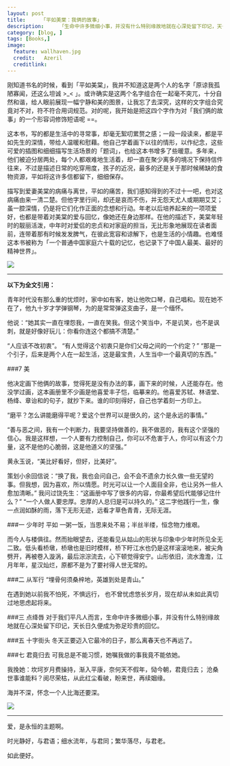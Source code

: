 ```yaml
---
layout: post  
title:     「平如美棠：我俩的故事」
description:     「生命中许多微细小事，并没有什么特别缘故地就在心深处留下印记，天长日久便成为弥足珍贵的回忆」
category: [blog, ]  
tags: [Books,]  
image:
  feature: wallhaven.jpg
  credit:   Azeril
  creditlink:   
---
```


刚知道书名的时候，看到「平如美棠」，我并不知道这是两个人的名字「原谅我孤陋寡闻，还这么坦诚 >_< 」。或许确实是这两个名字组合在一起毫不突兀，十分自然和谐，给人眼前展现一幅宁静和美的图景，让我忘了去深究，这样的文字组合究竟对不对，符不符合用词规范。对的呢，我开始是把这四个字作为对「我们俩的故事」的一个形容词修饰短语呢 ==。

这本书，写的都是生活中的寻常事，却毫无絮叨累赘之感；一段一段读来，都是平如先生的深情，带给人温暖和慰藉。他自己学着画下以往的情形，以作纪念，这些可爱的插图和细细描写生活场景的「题词」，也给这本书增多了些暖意。多年来，他们被迫分居两处，每个人都艰难地生活着，却一直在聚少离多的境况下保持信件往来，不过是描述日常的吃穿用度，孩子的近况，最多的还是关于那时候稀缺的食物资源，平如将这许多信都留下，细细保存。

描写到爱妻美棠的病痛与离世，平如的痛苦，我们感知得到的不过十一吧，也对这病痛由来一清二楚。但他字里行间，却还是哀而不伤，并无怨天尤人或期期艾艾；虽一腔深情，仍是将它们化作正面的念想和行动。年老以后培养起来的一项项爱好，也都是带着对美棠的爱与回忆，像她还在身边那样。在他的描述下，美棠年轻时的靓丽活泼，中年时对爱侣的忠贞和对家庭的担当，无比形象地展现在读者面前，连带着那有时候发发脾气，在彼此宽容和谅解下，也是生活的小情趣。也难怪这本书被称为「一个普通中国家庭六十载的记忆，也记录下了中国人最美、最好的精神世界」。

![](http://7xp8y1.com1.z0.glb.clouddn.com/WeChat_1453161586.jpeg)

***

**以下为全文引用：**

青年时代没有那么重的忧烦时，家中如有客，她让他吹口琴，自己唱和。现在她不在了，他九十岁才学弹钢琴，为的是常常弹这支曲子，是一个缅怀。

他说：“她其实一直在埋怨我，一直在笑我。但这个笑当中，不是讥笑，也不是讽刺，就是好像好玩儿：你看你连这个都搞不清楚。”

“人应该不改初衷”。 “有人觉得这个初衷只是你们父母之间的一个约定？” “那是一个引子，后来是两个人在一起生活，这是最宝贵，人生当中一个最真切的东西。”

###7 美

他决定画下他俩的故事，觉得死是没有办法的事，画下来的时候，人还能存在。他没学过画，这本画册里不少画是他喜爱丰子恺，临摹来的。他喜爱苏轼、林语堂、杨绛、章诒和的句子，就抄下来。谁的印刻得好，自己也学着刻一方印上。

“磨平？怎么讲能磨得平呢？爱这个世界可以是很久的，这个是永远的事情。” 

“善与恶之间，我有一个判断力，我要坚持做善的，我不做恶的，我有这个坚强的信心。我是这样想，一个人要有力控制自己，你可以不危害于人，你可以有这个力量，这不是他的心脆弱，这是他道义的坚强。”

黄永玉说，“美比好看好，但好，比美好”。

策划小余回信说：“换了我，我也会问自己，会不会不遗余力长久做一些无望的事。但我想，因为喜欢，所以情愿。时光可以让一个人面目全非，也让另外一些人愈加清晰。” 我问过饶先生：“这画册中写了很多的内容，你最希望后代能够记住什么？” “一个人做人要忠厚。忠厚的人总归是可以持久的。” 这二字他践行一生，像一点润如酥的雨，落下无形无迹，远看才草色青青，无际无涯。

###一 少年时 平如
一粥一饭，当思来处不易；半丝半缕，恒念物力维艰。

而今人与楼俱往。然而抬眼望去，还能看见从姑山的形状与印象中少年时所见全无二致。低头看桥墩，桥墩也是旧时模样，桥下盱江水也仍是这样滚滚地来，被尖角劈开，再被卷入漩涡，最后淙淙流去，心下顿觉得安宁。山形依旧，流水澹澹，江月年年，星汉灿烂，原都不是为了要衬得人世无常的。

###二 从军行
“埋骨何须桑梓地，英雄到处是青山。”

在遇到她以前我不怕死，不惧远行， 也不曾忧虑悠长岁月，现在却从未如此真切过地思虑起将来。

###三 点绛唇
对于我们平凡人而言，生命中许多微细小事，并没有什么特别缘故地就在心深处留下印记，天长日久便成为弥足珍贵的回忆。

###五 十字街头
冬天正要迈入它最冷的日子，那么离春天也不再远了。

###七 君竟归去
可我总是不能习惯，她嘱我做的事我竟不能依她。

我挽她：坎坷岁月费操持，渐入平康，奈何天不假年，恸今朝，君竟归去； 沧桑世事谁能料？阅尽荣枯，从此红尘看破，盼来世，再续姻缘。

海并不深，怀念一个人比海还要深。

![](http://7xp8y1.com1.z0.glb.clouddn.com/WeChat_1453161585.jpeg)

***

爱，是永恒的主题啊。

时光静好，与君语；细水流年，与君同；繁华落尽，与君老。

如此便好。
